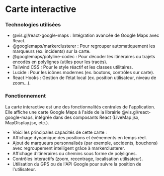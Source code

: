 # Carte interactive

### Technologies utilisées
- @vis.gl/react-google-maps : Intégration avancée de Google Maps avec React.
- @googlemaps/markerclusterer : Pour regrouper automatiquement les marqueurs (ex. incidents) sur la carte.
- @googlemaps/polyline-codec : Pour décoder les itinéraires ou trajets encodés en polylignes (utiles pour les tracés).
- Tailwind CSS : Pour le style réactif et les classes utilitaires.
- Lucide : Pour les icônes modernes (ex. boutons, contrôles sur carte).
- React Hooks : Gestion de l’état local (ex. position utilisateur, niveau de zoom…).



### Fonctionnement

La carte interactive est une des fonctionnalités centrales de l'application. Elle affiche une carte Google Maps à l'aide de la librairie @vis.gl/react-google-maps, intégrée dans des composants React (LiveMap.jsx, MapDisplay.jsx, etc.).
- Voici les principales capacités de cette carte :
- Affichage dynamique des positions et événements en temps réel.
- Ajout de marqueurs personnalisés (par exemple, accidents, bouchons) avec regroupement intelligent grâce à markerclusterer.
- Affichage d’itinéraires ou chemins sous forme de polylignes.
- Contrôles interactifs (zoom, recentrage, localisation utilisateur).
- Utilisation du GPS ou de l'API Google pour suivre la position de l'utilisateur.